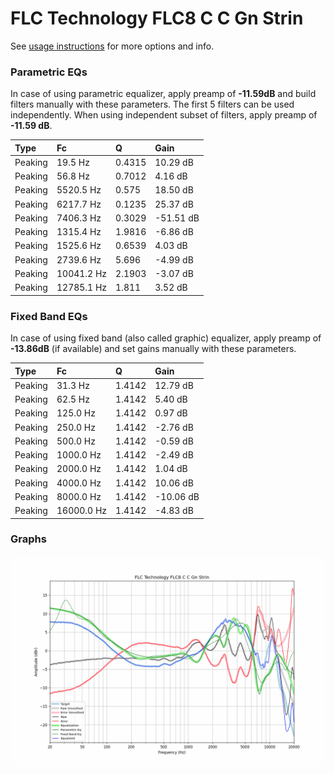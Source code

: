 # FLC Technology FLC8 C C Gn Strin
See [usage instructions](https://github.com/jaakkopasanen/AutoEq#usage) for more options and info.

### Parametric EQs
In case of using parametric equalizer, apply preamp of **-11.59dB** and build filters manually
with these parameters. The first 5 filters can be used independently.
When using independent subset of filters, apply preamp of **-11.59 dB**.

| Type    | Fc         |      Q | Gain      |
|:--------|:-----------|:-------|:----------|
| Peaking | 19.5 Hz    | 0.4315 | 10.29 dB  |
| Peaking | 56.8 Hz    | 0.7012 | 4.16 dB   |
| Peaking | 5520.5 Hz  | 0.575  | 18.50 dB  |
| Peaking | 6217.7 Hz  | 0.1235 | 25.37 dB  |
| Peaking | 7406.3 Hz  | 0.3029 | -51.51 dB |
| Peaking | 1315.4 Hz  | 1.9816 | -6.86 dB  |
| Peaking | 1525.6 Hz  | 0.6539 | 4.03 dB   |
| Peaking | 2739.6 Hz  | 5.696  | -4.99 dB  |
| Peaking | 10041.2 Hz | 2.1903 | -3.07 dB  |
| Peaking | 12785.1 Hz | 1.811  | 3.52 dB   |

### Fixed Band EQs
In case of using fixed band (also called graphic) equalizer, apply preamp of **-13.86dB**
(if available) and set gains manually with these parameters.

| Type    | Fc         |      Q | Gain      |
|:--------|:-----------|:-------|:----------|
| Peaking | 31.3 Hz    | 1.4142 | 12.79 dB  |
| Peaking | 62.5 Hz    | 1.4142 | 5.40 dB   |
| Peaking | 125.0 Hz   | 1.4142 | 0.97 dB   |
| Peaking | 250.0 Hz   | 1.4142 | -2.76 dB  |
| Peaking | 500.0 Hz   | 1.4142 | -0.59 dB  |
| Peaking | 1000.0 Hz  | 1.4142 | -2.49 dB  |
| Peaking | 2000.0 Hz  | 1.4142 | 1.04 dB   |
| Peaking | 4000.0 Hz  | 1.4142 | 10.06 dB  |
| Peaking | 8000.0 Hz  | 1.4142 | -10.06 dB |
| Peaking | 16000.0 Hz | 1.4142 | -4.83 dB  |

### Graphs
![](./FLC%20Technology%20FLC8%20C%20C%20Gn%20Strin.png)